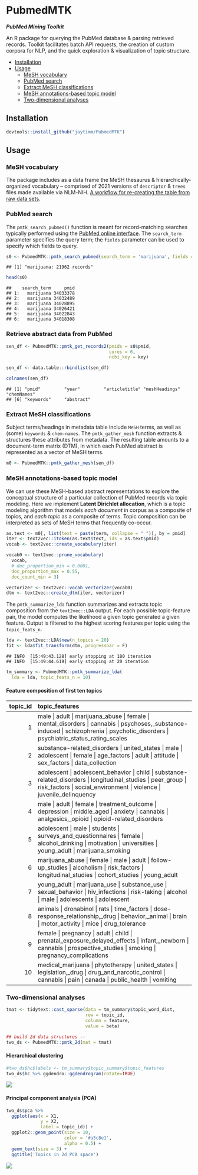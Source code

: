 # PubmedMTK

***PubMed Mining Toolkit***

An R package for querying the PubMed database & parsing retrieved
records. Toolkit facilitates batch API requests, the creation of custom
corpora for NLP, and the quick exploration & visualization of topic
structure.

-   [Installation](#installation)
-   [Usage](#usage)
    -   [MeSH vocabulary](#mesh-vocabulary)
    -   [PubMed search](#pubmed-search)
    -   [Extract MeSH classifications](#extract-mesh-classifications)
    -   [MeSH annotations-based topic
        model](#mesh-annotations-based-topic-model)
    -   [Two-dimensional analyses](#two-dimensional-analyses)

## Installation

``` r
devtools::install_github("jaytimm/PubmedMTK")
```

## Usage

### MeSH vocabulary

The package includes as a data frame the MeSH thesaurus &
hierarchically-organized vocabulary – comprised of 2021 versions of
`descriptor` & `trees` files made available via NLM-NIH. [A workflow for
re-creating the table from raw data
sets](https://github.com/jaytimm/PubmedMTK/blob/main/mds/build-MeSH-df.md).

### PubMed search

The `pmtk_search_pubmed()` function is meant for record-matching
searches typically performed using the [PubMed online
interface](https://pubmed.ncbi.nlm.nih.gov/). The `search_term`
parameter specifies the query term; the `fields` parameter can be used
to specify which fields to query.

``` r
s0 <- PubmedMTK::pmtk_search_pubmed(search_term = 'marijuana', fields = c('TIAB','MH'))
```

    ## [1] "marijuana: 21962 records"

``` r
head(s0)
```

    ##    search_term     pmid
    ## 1:   marijuana 34033378
    ## 2:   marijuana 34032489
    ## 3:   marijuana 34028895
    ## 4:   marijuana 34026421
    ## 5:   marijuana 34022843
    ## 6:   marijuana 34018308

### Retrieve abstract data from PubMed

``` r
sen_df <- PubmedMTK::pmtk_get_records2(pmids = s0$pmid, 
                                       cores = 6, 
                                       ncbi_key = key) 

sen_df <- data.table::rbindlist(sen_df)
```

``` r
colnames(sen_df)
```

    ## [1] "pmid"         "year"         "articletitle" "meshHeadings" "chemNames"   
    ## [6] "keywords"     "abstract"

### Extract MeSH classifications

Subject terms/headings in metadata table include `MeSH` terms, as well
as (some) `keywords` & `chem-names`. The `pmtk_gather_mesh` function
extracts & structures these attributes from metadata. The resulting
table amounts to a document-term matrix (DTM), in which each PubMed
abstract is represented as a vector of MeSH terms.

``` r
m0 <- PubmedMTK::pmtk_gather_mesh(sen_df)
```

### MeSH annotations-based topic model

We can use these MeSH-based abstract representations to explore the
conceptual structure of a particular collection of PubMed records via
topic modeling. Here we implement **Latent Dirichlet allocation**, which
is a topic modeling algorithm that models *each document* in corpus as a
composite of topics, and *each topic* as a composite of terms. Topic
composition can be interpreted as sets of MeSH terms that frequently
co-occur.

``` r
as.text <- m0[, list(text = paste(term, collapse = " ")), by = pmid]
iter <- text2vec::itoken(as.text$text, ids = as.text$pmid)  
vocab <- text2vec::create_vocabulary(iter)

vocab0 <- text2vec::prune_vocabulary(
  vocab, 
  # doc_proportion_min = 0.0001,
  doc_proportion_max = 0.55,
  doc_count_min = 3) 

vectorizer <- text2vec::vocab_vectorizer(vocab0)
dtm <- text2vec::create_dtm(iter, vectorizer)
```

The `pmtk_summarize_lda` function summarizes and extracts topic
composition from the `text2vec::LDA` output. For each possible
topic-feature pair, the model computes the likelihood a given topic
generated a given feature. Output is filtered to the highest scoring
features per topic using the `topic_feats_n`.

``` r
lda <- text2vec::LDA$new(n_topics = 20) 
fit <- lda$fit_transform(dtm, progressbar = F)
```

    ## INFO  [15:49:43.128] early stopping at 180 iteration 
    ## INFO  [15:49:44.619] early stopping at 20 iteration

``` r
tm_summary <- PubmedMTK::pmtk_summarize_lda(
  lda = lda, topic_feats_n = 10)
```

#### Feature composition of first ten topics

| topic_id | topic_features                                                                                                                                                                            |
|---------:|:------------------------------------------------------------------------------------------------------------------------------------------------------------------------------------------|
|        1 | male \| adult \| marijuana_abuse \| female \| mental_disorders \| cannabis \| psychoses,\_substance-induced \| schizophrenia \| psychotic_disorders \| psychiatric_status_rating_scales   |
|        2 | substance-related_disorders \| united_states \| male \| adolescent \| female \| age_factors \| adult \| attitude \| sex_factors \| data_collection                                        |
|        3 | adolescent \| adolescent_behavior \| child \| substance-related_disorders \| longitudinal_studies \| peer_group \| risk_factors \| social_environment \| violence \| juvenile_delinquency |
|        4 | male \| adult \| female \| treatment_outcome \| depression \| middle_aged \| anxiety \| cannabis \| analgesics,\_opioid \| opioid-related_disorders                                       |
|        5 | adolescent \| male \| students \| surveys_and_questionnaires \| female \| alcohol_drinking \| motivation \| universities \| young_adult \| marijuana_smoking                              |
|        6 | marijuana_abuse \| female \| male \| adult \| follow-up_studies \| alcoholism \| risk_factors \| longitudinal_studies \| cohort_studies \| young_adult                                    |
|        7 | young_adult \| marijuana_use \| substance_use \| sexual_behavior \| hiv_infections \| risk-taking \| alcohol \| male \| adolescents \| adolescent                                         |
|        8 | animals \| dronabinol \| rats \| time_factors \| dose-response_relationship,\_drug \| behavior,\_animal \| brain \| motor_activity \| mice \| drug_tolerance                              |
|        9 | female \| pregnancy \| adult \| child \| prenatal_exposure_delayed_effects \| infant,\_newborn \| cannabis \| prospective_studies \| smoking \| pregnancy_complications                   |
|       10 | medical_marijuana \| phytotherapy \| united_states \| legislation,\_drug \| drug_and_narcotic_control \| cannabis \| pain \| canada \| public_health \| vomiting                          |

### Two-dimensional analyses

``` r
tmat <- tidytext::cast_sparse(data = tm_summary$topic_word_dist,
                              row = topic_id,
                              column = feature,
                              value = beta)

## build 2d data structures --
two_ds <- PubmedMTK::pmtk_2d(mat = tmat)
```

#### Hierarchical clustering

``` r
#two_ds$hc$labels <- tm_summary$topic_summary$topic_features
two_ds$hc %>% ggdendro::ggdendrogram(rotate=TRUE)
```

![](README_files/figure-markdown_github/unnamed-chunk-16-1.png)

#### Principal component analysis (PCA)

``` r
two_ds$pca %>%
  ggplot(aes(x = X1,
             y = X2,
             label = topic_id)) +
  ggplot2::geom_point(size = 10, 
                      color = '#a5c8e1',
                      alpha = 0.5) +
  geom_text(size = 3) +
  ggtitle('Topics in 2d PCA space')
```

![](README_files/figure-markdown_github/unnamed-chunk-17-1.png)
